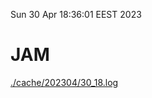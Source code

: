 Sun 30 Apr 18:36:01 EEST 2023
# JAM
<a href='./cache/202304/30_18.log'>./cache/202304/30_18.log</a>
